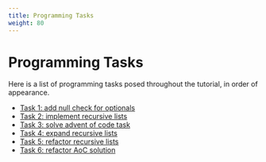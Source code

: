 ```yaml
---
title: Programming Tasks
weight: 80
---
```


# Programming Tasks

Here is a list of programming tasks posed throughout the tutorial,
in order of appearance.

  * [Task 1: add null check for optionals](../features/records/#task-1-add-null-check-for-optionals)
  * [Task 2: implement recursive lists](../features/records/#task-2-implement-recursive-lists)
  * [Task 3: solve advent of code task](../features/records/#task-3-solve-advent-of-code-task)
  * [Task 4: expand recursive lists](../features/instanceof/#task-4-expand-recursive-lists)
  * [Task 5: refactor recursive lists](../features/switchpatterns/#task-5-refactor-recursive-lists)
  * [Task 6: refactor AoC solution](../features/switchpatterns/#task-6-refactor-aoc-solution)
